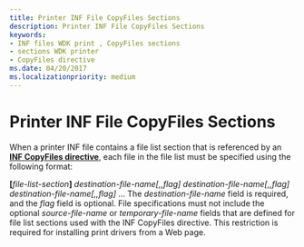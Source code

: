 ```yaml
---
title: Printer INF File CopyFiles Sections
description: Printer INF File CopyFiles Sections
keywords:
- INF files WDK print , CopyFiles sections
- sections WDK printer
- CopyFiles directive
ms.date: 04/20/2017
ms.localizationpriority: medium
---
```


# Printer INF File CopyFiles Sections





When a printer INF file contains a file list section that is referenced by an [**INF CopyFiles directive**](../install/inf-copyfiles-directive.md), each file in the file list must be specified using the following format:

**\[**<em>file-list-section</em>**\]**
*destination-file-name\[,,flag\]*
*destination-file-name\[,,flag\]*
*destination-file-name\[,,flag\]*
...
The *destination-file-name* field is required, and the *flag* field is optional. File specifications must not include the optional *source-file-name* or *temporary-file-name* fields that are defined for file list sections used with the INF CopyFiles directive. This restriction is required for installing print drivers from a Web page.

 

